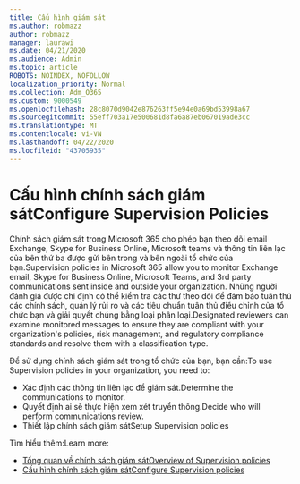 ```yaml
---
title: Cấu hình giám sát
ms.author: robmazz
author: robmazz
manager: laurawi
ms.date: 04/21/2020
ms.audience: Admin
ms.topic: article
ROBOTS: NOINDEX, NOFOLLOW
localization_priority: Normal
ms.collection: Adm_O365
ms.custom: 9000549
ms.openlocfilehash: 28c8070d9042e876263ff5e94e0a69bd53998a67
ms.sourcegitcommit: 55eff703a17e500681d8fa6a87eb067019ade3cc
ms.translationtype: MT
ms.contentlocale: vi-VN
ms.lasthandoff: 04/22/2020
ms.locfileid: "43705935"
---
```

# <a name="configure-supervision-policies"></a><span data-ttu-id="9fa55-102">Cấu hình chính sách giám sát</span><span class="sxs-lookup"><span data-stu-id="9fa55-102">Configure Supervision Policies</span></span>

<span data-ttu-id="9fa55-103">Chính sách giám sát trong Microsoft 365 cho phép bạn theo dõi email Exchange, Skype for Business Online, Microsoft teams và thông tin liên lạc của bên thứ ba được gửi bên trong và bên ngoài tổ chức của bạn.</span><span class="sxs-lookup"><span data-stu-id="9fa55-103">Supervision policies in Microsoft 365 allow you to monitor Exchange email, Skype for Business Online, Microsoft Teams, and 3rd party communications sent inside and outside your organization.</span></span> <span data-ttu-id="9fa55-104">Những người đánh giá được chỉ định có thể kiểm tra các thư theo dõi để đảm bảo tuân thủ các chính sách, quản lý rủi ro và các tiêu chuẩn tuân thủ điều chỉnh của tổ chức bạn và giải quyết chúng bằng loại phân loại.</span><span class="sxs-lookup"><span data-stu-id="9fa55-104">Designated reviewers can examine monitored messages to ensure they are compliant with your organization's policies, risk management, and regulatory compliance standards and resolve them with a classification type.</span></span>

<span data-ttu-id="9fa55-105">Để sử dụng chính sách giám sát trong tổ chức của bạn, bạn cần:</span><span class="sxs-lookup"><span data-stu-id="9fa55-105">To use Supervision policies in your organization, you need to:</span></span>

- <span data-ttu-id="9fa55-106">Xác định các thông tin liên lạc để giám sát.</span><span class="sxs-lookup"><span data-stu-id="9fa55-106">Determine the communications to monitor.</span></span>
- <span data-ttu-id="9fa55-107">Quyết định ai sẽ thực hiện xem xét truyền thông.</span><span class="sxs-lookup"><span data-stu-id="9fa55-107">Decide who will perform communications review.</span></span>
- <span data-ttu-id="9fa55-108">Thiết lập chính sách giám sát</span><span class="sxs-lookup"><span data-stu-id="9fa55-108">Setup Supervision policies</span></span>

<span data-ttu-id="9fa55-109">Tìm hiểu thêm:</span><span class="sxs-lookup"><span data-stu-id="9fa55-109">Learn more:</span></span>

- [<span data-ttu-id="9fa55-110">Tổng quan về chính sách giám sát</span><span class="sxs-lookup"><span data-stu-id="9fa55-110">Overview of Supervision policies</span></span>](https://docs.microsoft.com/office365/securitycompliance/supervision-policies)
- [<span data-ttu-id="9fa55-111">Cấu hình chính sách giám sát</span><span class="sxs-lookup"><span data-stu-id="9fa55-111">Configure Supervision policies</span></span>](https://docs.microsoft.com/office365/securitycompliance/configure-supervision-policies)
